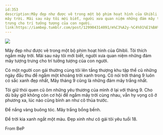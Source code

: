 ```yaml
---
id:353
description:Mây đẹp như được vẽ trong một bộ phim hoạt hình của Ghibli. Tôi thích ngắm
mây trời. Mãi sau này tôi mới biết, người xưa quan niệm những đám mây tượng
trưng cho trí tưởng tượng của con người.
link:https://iambep.tumblr.com/post/129904314091/m%C3%A2y-%C4%91%E1%BA%B9p-nh%C6%B0-%C4%91%C6%B0%E1%BB%A3c-v%E1%BA%BD-trong-m%E1%BB%99t-b%E1%BB%99-phim-ho%E1%BA%A1t-h%C3%ACnh
---
```


![](https://64.media.tumblr.com/e67b19e6399974cbf426711c76eb2441/tumblr_nva307Bqor1u3a9rjo1_1280.jpg)

Mây đẹp như được vẽ trong một bộ phim hoạt hình của Ghibli. Tôi thích ngắm
mây trời. Mãi sau này tôi mới biết, người xưa quan niệm những đám mây tượng
trưng cho trí tưởng tượng của con người.

Có một người con gái thường cùng tôi lên tầng thượng khu tập thể cũ những
ngày đầu thu để ngắm một khoảng trời xanh trong. Cô nói trời tháng 9 luôn
có sắc xanh đẹp nhất, Mây tháng 9 cũng là những đám mây trắng nhất.

Tôi giữ thói quen cũ ôm những yêu thương của mình ở lại với tháng 9. Cho
dù bây giờ không còn cơ hội để ngắm mây trời cùng nhau, vẫn hy vọng cô ở
phương xa, lúc nào cũng bình an như cô thủa trước.

Để nắng vàng buông tóc. Mây trắng bồng bềnh.

Để trời kia xanh ngắt một màu. Đẹp xinh như cô gái tôi yêu tuổi 18.

From BeP